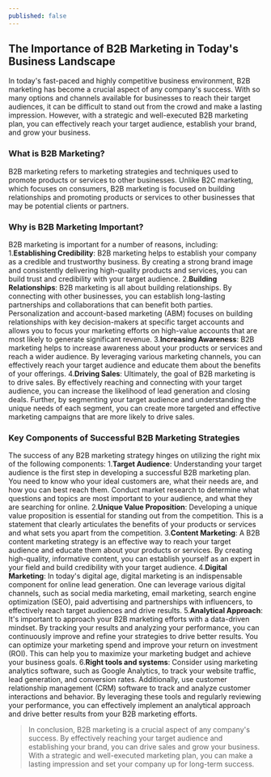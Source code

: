 ```yaml
---
published: false
---
```

## The Importance of B2B Marketing in Today's Business Landscape

In today's fast-paced and highly competitive business environment, B2B marketing has become a crucial aspect of any company's success. With so many options and channels available for businesses to reach their target audiences, it can be difficult to stand out from the crowd and make a lasting impression. However, with a strategic and well-executed B2B marketing plan, you can effectively reach your target audience, establish your brand, and grow your business.

### What is B2B Marketing?

B2B marketing refers to marketing strategies and techniques used to promote products or services to other businesses. Unlike B2C marketing, which focuses on consumers, B2B marketing is focused on building relationships and promoting products or services to other businesses that may be potential clients or partners.

### Why is B2B Marketing Important?

B2B marketing is important for a number of reasons, including:
1.**Establishing Credibility**: B2B marketing helps to establish your company as a credible and trustworthy business. By creating a strong brand image and consistently delivering high-quality products and services, you can build trust and credibility with your target audience.
2.**Building Relationships**: B2B marketing is all about building relationships. By connecting with other businesses, you can establish long-lasting partnerships and collaborations that can benefit both parties. Personalization and account-based marketing (ABM) focuses on building relationships with key decision-makers at specific target accounts and allows you to focus your marketing efforts on high-value accounts that are most likely to generate significant revenue.
3.**Increasing Awareness**: B2B marketing helps to increase awareness about your products or services and reach a wider audience. By leveraging various marketing channels, you can effectively reach your target audience and educate them about the benefits of your offerings.
4.**Driving Sales**: Ultimately, the goal of B2B marketing is to drive sales. By effectively reaching and connecting with your target audience, you can increase the likelihood of lead generation and closing deals. Further, by segmenting your target audience and understanding the unique needs of each segment, you can create more targeted and effective marketing campaigns that are more likely to drive sales.

### Key Components of Successful B2B Marketing Strategies

The success of any B2B marketing strategy hinges on utilizing the right mix of the following components:
1.**Target Audience**: Understanding your target audience is the first step in developing a successful B2B marketing plan. You need to know who your ideal customers are, what their needs are, and how you can best reach them. Conduct market research to determine what questions and topics are most important to your audience, and what they are searching for online.
2.**Unique Value Proposition**: Developing a unique value proposition is essential for standing out from the competition. This is a statement that clearly articulates the benefits of your products or services and what sets you apart from the competition.
3.**Content Marketing**: A B2B content marketing strategy is an effective way to reach your target audience and educate them about your products or services. By creating high-quality, informative content, you can establish yourself as an expert in your field and build credibility with your target audience.
4.**Digital Marketing**: In today's digital age, digital marketing is an indispensable component for online lead generation. One can leverage various digital channels, such as social media marketing, email marketing, search engine optimization (SEO), paid advertising and partnerships with influencers, to effectively reach target audiences and drive results.
5.**Analytical Approach**: It's important to approach your B2B marketing efforts with a data-driven mindset. By tracking your results and analyzing your performance, you can continuously improve and refine your strategies to drive better results. You can optimize your marketing spend and improve your return on investment (ROI). This can help you to maximize your marketing budget and achieve your business goals.
6.**Right tools and systems**: Consider using marketing analytics software, such as Google Analytics, to track your website traffic, lead generation, and conversion rates. Additionally, use customer relationship management (CRM) software to track and analyze customer interactions and behavior. By leveraging these tools and regularly reviewing your performance, you can effectively implement an analytical approach and drive better results from your B2B marketing efforts.

> In conclusion, B2B marketing is a crucial aspect of any company's success. By effectively reaching your target audience and establishing your brand, you can drive sales and grow your business. With a strategic and well-executed marketing plan, you can make a lasting impression and set your company up for long-term success.



